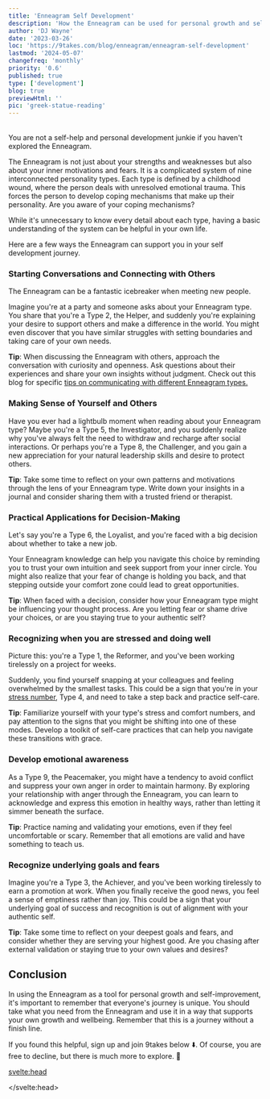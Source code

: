 ```yaml
---
title: 'Enneagram Self Development'
description: 'How the Enneagram can be used for personal growth and self-improvement'
author: 'DJ Wayne'
date: '2023-03-26'
loc: 'https://9takes.com/blog/enneagram/enneagram-self-development'
lastmod: '2024-05-07'
changefreq: 'monthly'
priority: '0.6'
published: true
type: ['development']
blog: true
previewHtml: ''
pic: 'greek-statue-reading'
---
```


<!-- self regulated strategy development
self regulation examples
-->

<script>
	import  PopCard  from "$lib/components/atoms/PopCard.svelte";
  import MarqueeHorizontal from "$lib/components/atoms/MarqueeHorizontal.svelte";
</script>

<div
	style="display: flex;
    justify-content: center;
    margin: 1rem 0;
	"
>
	<PopCard
		image={`/blogs/greek-statue-reading.webp`}
		showIcon={false}
		displayText=""
		altText="greek statue reading 🤓"
		subtext=""
	/>
</div>

<p class="firstLetter">You are not a self-help and personal development junkie if you haven't explored the Enneagram.</p>

The Enneagram is not just about your strengths and weaknesses but also about your inner motivations and fears. It is a complicated system of nine interconnected personality types. Each type is defined by a childhood wound, where the person deals with unresolved emotional trauma. This forces the person to develop coping mechanisms that make up their personality. Are you aware of your coping mechanisms?

While it's unnecessary to know every detail about each type, having a basic understanding of the system can be helpful in your own life.

Here are a few ways the Enneagram can support you in your self development journey.

### Starting Conversations and Connecting with Others

The Enneagram can be a fantastic icebreaker when meeting new people.

Imagine you're at a party and someone asks about your Enneagram type. You share that you're a Type 2, the Helper, and suddenly you're explaining your desire to support others and make a difference in the world. You might even discover that you have similar struggles with setting boundaries and taking care of your own needs.

**Tip**: When discussing the Enneagram with others, approach the conversation with curiosity and openness. Ask questions about their experiences and share your own insights without judgment. Check out this blog for specific <a href="enneagram-communication-tips">tips on communicating with different Enneagram types.</a>

### Making Sense of Yourself and Others

Have you ever had a lightbulb moment when reading about your Enneagram type? Maybe you're a Type 5, the Investigator, and you suddenly realize why you've always felt the need to withdraw and recharge after social interactions. Or perhaps you're a Type 8, the Challenger, and you gain a new appreciation for your natural leadership skills and desire to protect others.

**Tip**: Take some time to reflect on your own patterns and motivations through the lens of your Enneagram type. Write down your insights in a journal and consider sharing them with a trusted friend or therapist.

### Practical Applications for Decision-Making

Let's say you're a Type 6, the Loyalist, and you're faced with a big decision about whether to take a new job.

Your Enneagram knowledge can help you navigate this choice by reminding you to trust your own intuition and seek support from your inner circle. You might also realize that your fear of change is holding you back, and that stepping outside your comfort zone could lead to great opportunities.

**Tip**: When faced with a decision, consider how your Enneagram type might be influencing your thought process. Are you letting fear or shame drive your choices, or are you staying true to your authentic self?

### Recognizing when you are stressed and doing well

Picture this: you're a Type 1, the Reformer, and you've been working tirelessly on a project for weeks.

Suddenly, you find yourself snapping at your colleagues and feeling overwhelmed by the smallest tasks. This could be a sign that you're in your <a href="enneagram-stress-number">stress number</a>, Type 4, and need to take a step back and practice self-care.

**Tip**: Familiarize yourself with your type's stress and comfort numbers, and pay attention to the signs that you might be shifting into one of these modes. Develop a toolkit of self-care practices that can help you navigate these transitions with grace.

### Develop emotional awareness

As a Type 9, the Peacemaker, you might have a tendency to avoid conflict and suppress your own anger in order to maintain harmony. By exploring your relationship with anger through the Enneagram, you can learn to acknowledge and express this emotion in healthy ways, rather than letting it simmer beneath the surface.

**Tip**: Practice naming and validating your emotions, even if they feel uncomfortable or scary. Remember that all emotions are valid and have something to teach us.

### Recognize underlying goals and fears

Imagine you're a Type 3, the Achiever, and you've been working tirelessly to earn a promotion at work. When you finally receive the good news, you feel a sense of emptiness rather than joy. This could be a sign that your underlying goal of success and recognition is out of alignment with your authentic self.

**Tip**: Take some time to reflect on your deepest goals and fears, and consider whether they are serving your highest good. Are you chasing after external validation or staying true to your own values and desires?

## Conclusion

In using the Enneagram as a tool for personal growth and self-improvement, it's important to remember that everyone's journey is unique. You should take what you need from the Enneagram and use it in a way that supports your own growth and wellbeing. Remember that this is a journey without a finish line.

If you found this helpful, sign up and join 9takes below ⬇️. Of course, you are free to decline, but there is much more to explore. 🚀

<!--
The Enneagram: Your Ultimate Guide to Self-Development
Introduction

Brief explanation of the Enneagram
Personal anecdote about discovering the Enneagram
Thesis: The Enneagram as a powerful tool for self-development

1. Understanding the Enneagram: More Than Just Personality Types

Overview of the nine types
Explanation of childhood wounds and coping mechanisms
The interconnected nature of the Enneagram

2. The Transformative Power of Self-Awareness

How the Enneagram reveals hidden patterns
Case study: A personal breakthrough using the Enneagram
Exercise: Identifying your core motivations and fears

3. Practical Applications in Daily Life

Decision-making through the lens of your type
Improving relationships with Enneagram insights
Career development and the Enneagram

4. Navigating Stress and Growth

Understanding stress and growth numbers
Recognizing stress triggers for each type
Strategies for leveraging your growth number

5. Emotional Intelligence and the Enneagram

Developing emotional awareness for each type
Techniques for managing difficult emotions
The role of the Enneagram in building empathy

6. Breaking Free from Limiting Patterns

Identifying and challenging core beliefs
Strategies for personal growth for each type
Exercise: Creating a personal development plan

7. The Enneagram in Relationships

Understanding compatibility between types
Communication tips for each type combination
Resolving conflicts using Enneagram insights

8. Integrating the Enneagram with Other Self-Development Tools

Combining the Enneagram with mindfulness practices
The Enneagram and cognitive-behavioral techniques
How the Enneagram complements other personality systems

9. Advanced Enneagram Concepts

Exploring subtypes and instinctual variants
The role of wings in personality
Understanding movement along the lines

10. The Journey of Continuous Growth

Setting realistic expectations for change
Celebrating progress and embracing setbacks
The lifelong nature of Enneagram work

Conclusion

Recap of key benefits
Encouragement for readers to start their Enneagram journey
Call-to-action: Join the 9takes community for more insights

-->

<svelte:head>

<script type="application/ld+json">
  {
  "@context": "http://schema.org",
  "@type": "BlogPosting",
  "articleBody": "If you’ve been exploring the world of self-help and personal development, chances are you’ve come across the Enneagram. It offers a unique perspective on our strengths, weaknesses, and inner motivations, allowing us to deepen our self-awareness and make positive changes in our lives. However lessons learned through self-help can be healing and inspiring, but they can also make us feel like we’re failing. It’s important to remember that developing self-awareness is a potentially endless pursuit. There will be good days and bad days, but there is no finish line. The Enneagram can be used as a tool to support you on your journey, helping you navigate the ups and downs with greater clarity and compassion. At its core, the Enneagram is a system of nine interconnected personality types, each with its own unique strengths and challenges. While it’s not necessary to know every detail about each type, having a basic understanding of the system can be helpful in applying it to your own life. The Enneagram can be used in many ways, but one of its most powerful applications is as a tool for personal growth and self-improvement. Here are just a few ways the Enneagram can support you in your journey: Starting Conversations and Connecting with Others, Making Sense of Yourself and Others, Practical Applications for Decision-Making, Recognizing when you are stressed and doing well, Develop emotional awareness, Recognize underlying goals and fears. In using the Enneagram as a tool for personal growth and self-improvement, it’s important to remember that everyone’s journey is unique. You should take what you need from the Enneagram and use it in a way that supports your own growth and wellbeing. Remember that this is a journey without a finish line.",
  "creator": {
        "@type": "Person",
        "name": "DJ Wayne",
        "sameAs": ["https://www.instagram.com/djwayne3/", "https://www.youtube.com/@djwayne3", "https://www.linkedin.com/in/davidtwayne/", "https://twitter.com/djwayne3"
        ]
      },
  "author": {
    "@type": "Person",
    "name": "DJ Wayne",
    "sameAs": ["https://www.instagram.com/djwayne3/", "https://www.youtube.com/@djwayne3", "https://www.linkedin.com/in/davidtwayne/", "https://twitter.com/djwayne3"
        ]
  },
  "dateModified": {
    "@type": "Date",
    "@value": "2024-05-07"
  },
  "datePublished": {
    "@type": "Date",
    "@value": "2023-03-25"
  },
  "description": "Learn how the Enneagram can help you deepen your self-awareness and make positive changes in your life. Discover its practical applications for decision-making, emotional awareness, recognizing underlying goals and fears, and more.",
  "headline": "How the Enneagram can be used for personal growth and self-improvement",
  "image": {
    "@type": "ImageObject",
    "height": 900,
    "url": "https://9takes.com/blogs/greek-statue-reading.webp",
    "width": 900
  },
  "keywords": "Enneagram, personal growth, self-improvement, decision-making, emotional awareness, goals, fears, self-awareness, compassion, empathy, relationships",
  "mainEntityOfPage": {
    "@id": "https://9takes.com/blog/enneagram/enneagram-self-development",
    "@type": "WebPage"
  },
  "mentions": {
              "@type": "Thing",
              "name": "Enneagram of Personality",
              "description": "The Enneagram of Personality or simply the Enneagram is a model of the human psyche which is principally understood and taught as a typology of nine interconnected personality types. Although the origins and history of ideas associated with the Enneagram of Personality are disputed contemporary approaches are principally derived from the teachings of the Bolivian psycho-spiritual teacher Oscar Ichazo from the 1950s and the Chilean psychiatrist Claudio Naranjo from the 1970s",
              "SameAs": [
                  "https://www.wikidata.org/wiki/Q273047",
                  "http://en.wikipedia.org/wiki/Enneagram_of_Personality"
              ]
      },
  "publisher": {
        "@type": "Organization",
        "sameAs": ["https://www.instagram.com/9takesdotcom/", "https://twitter.com/9takesdotcom"],
        "logo": {
          "@type": "ImageObject",
          "url": "https://9takes.com/brand/darkRubix.png"
        },
        "name": "9takes"
      }
}
</script>

</svelte:head>

<style lang="scss">
</style>
